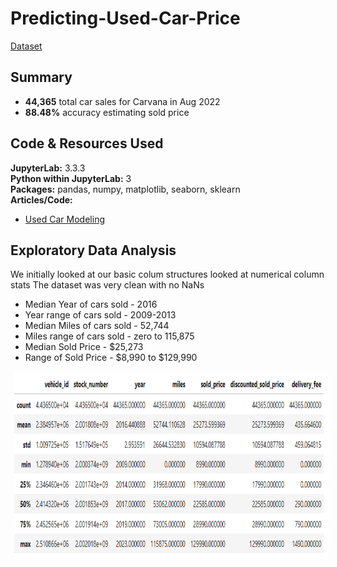 # Predicting-Used-Car-Price

[Dataset]( https://aws.amazon.com/marketplace/pp/prodview-y77x3t6zisn4w?sr=0-2&ref_=beagle&applicationId=AWSMPContessa) <br>

## Summary
* **44,365** total car sales for Carvana in Aug 2022
* **88.48%** accuracy estimating sold price

## Code & Resources Used
**JupyterLab:** 3.3.3 <br>
**Python within JupyterLab:** 3 <br>
**Packages:** pandas, numpy, matplotlib, seaborn, sklearn <br>
**Articles/Code:**
   - [Used Car Modeling]( https://towardsdatascience.com/end-to-end-data-science-project-predicting-used-car-prices-using-regression-1b12386c69c8)

## Exploratory Data Analysis
We initially looked at our basic colum structures looked at numerical column stats
The dataset was very clean with no NaNs
* Median Year of cars sold - 2016
* Year range of cars sold - 2009-2013
* Median Miles of cars sold - 52,744
* Miles range of cars sold - zero to 115,875
* Median Sold Price - $25,273
* Range of Sold Price - $8,990 to $129,990
<img style="display: inline; margin: 0 5px;" title="Descriptive Stats" src="Images/Dataset descriptive stats.png" alt="" width="800" height="300"/>

